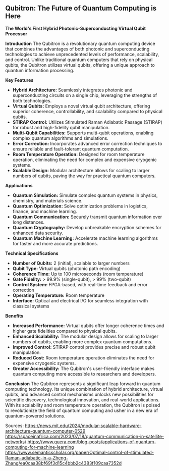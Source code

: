 ## Qubitron: The Future of Quantum Computing is Here

**The World's First Hybrid Photonic-Superconducting Virtual Qubit Processor**

**Introduction**
The Qubitron is a revolutionary quantum computing device that combines the advantages of both photonic and superconducting technologies to achieve unprecedented levels of performance, scalability, and control. Unlike traditional quantum computers that rely on physical qubits, the Qubitron utilizes virtual qubits, offering a unique approach to quantum information processing.

**Key Features**
* **Hybrid Architecture:** Seamlessly integrates photonic and superconducting circuits on a single chip, leveraging the strengths of both technologies.
* **Virtual Qubits:** Employs a novel virtual qubit architecture, offering superior coherence, controllability, and scalability compared to physical qubits.
* **STIRAP Control:** Utilizes Stimulated Raman Adiabatic Passage (STIRAP) for robust and high-fidelity qubit manipulation.
* **Multi-Qubit Capabilities:** Supports multi-qubit operations, enabling complex quantum algorithms and simulations.
* **Error Correction:** Incorporates advanced error correction techniques to ensure reliable and fault-tolerant quantum computation.
* **Room Temperature Operation:** Designed for room temperature operation, eliminating the need for complex and expensive cryogenic systems.
* **Scalable Design:** Modular architecture allows for scaling to larger numbers of qubits, paving the way for practical quantum computers.

**Applications**
* **Quantum Simulation:** Simulate complex quantum systems in physics, chemistry, and materials science.
* **Quantum Optimization:** Solve optimization problems in logistics, finance, and machine learning.
* **Quantum Communication:** Securely transmit quantum information over long distances.
* **Quantum Cryptography:** Develop unbreakable encryption schemes for enhanced data security.
* **Quantum Machine Learning:** Accelerate machine learning algorithms for faster and more accurate predictions.

**Technical Specifications**
* **Number of Qubits:** 2 (initial), scalable to larger numbers
* **Qubit Type:** Virtual qubits (photonic path encoding)
* **Coherence Time:** Up to 100 microseconds (room temperature)
* **Gate Fidelity:** > 99.9% (single-qubit), > 99% (two-qubit)
* **Control System:** FPGA-based, with real-time feedback and error correction
* **Operating Temperature:** Room temperature
* **Interface:** Optical and electrical I/O for seamless integration with classical systems

**Benefits**
* **Increased Performance:** Virtual qubits offer longer coherence times and higher gate fidelities compared to physical qubits.
* **Enhanced Scalability:** The modular design allows for scaling to larger numbers of qubits, enabling more complex quantum computations.
* **Improved Control:** STIRAP control provides precise and robust qubit manipulation.
* **Reduced Cost:** Room temperature operation eliminates the need for expensive cryogenic systems.
* **Greater Accessibility:** The Qubitron's user-friendly interface makes quantum computing more accessible to researchers and developers.

**Conclusion**
The Qubitron represents a significant leap forward in quantum computing technology. Its unique combination of hybrid architecture, virtual qubits, and advanced control mechanisms unlocks new possibilities for scientific discovery, technological innovation, and real-world applications. With its scalability and room temperature operation, the Qubitron is poised to revolutionize the field of quantum computing and usher in a new era of quantum-powered solutions.

Sources:
https://news.mit.edu/2024/modular-scalable-hardware-architecture-quantum-computer-0529
https://spaceinafrica.com/2023/07/18/quantum-communication-in-satellite-networks/
https://www.quera.com/blog-posts/applications-of-quantum-computing-for-machine-learning
https://www.semanticscholar.org/paper/Optimal-control-of-stimulated-Raman-adiabatic-in-a-Zheng-Zhang/ea0caa38bf69f3d15c4bbb2c4383f109caa7352d
